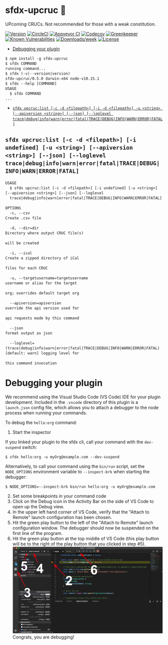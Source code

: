 sfdx-upcruc 🤢
===========

UPcoming CRUCs. Not recommended for those with a weak constitution. 

[![Version](https://img.shields.io/npm/v/sfdx-upcruc.svg)](https://npmjs.org/package/sfdx-upcruc)
[![CircleCI](https://circleci.com/gh/alpha-bytes/sfdx-upcruc/tree/master.svg?style=shield)](https://circleci.com/gh/alpha-bytes/sfdx-upcruc/tree/master)
[![Appveyor CI](https://ci.appveyor.com/api/projects/status/github/alpha-bytes/sfdx-upcruc?branch=master&svg=true)](https://ci.appveyor.com/project/heroku/sfdx-upcruc/branch/master)
[![Codecov](https://codecov.io/gh/alpha-bytes/sfdx-upcruc/branch/master/graph/badge.svg)](https://codecov.io/gh/alpha-bytes/sfdx-upcruc)
[![Greenkeeper](https://badges.greenkeeper.io/alpha-bytes/sfdx-upcruc.svg)](https://greenkeeper.io/)
[![Known Vulnerabilities](https://snyk.io/test/github/alpha-bytes/sfdx-upcruc/badge.svg)](https://snyk.io/test/github/alpha-bytes/sfdx-upcruc)
[![Downloads/week](https://img.shields.io/npm/dw/sfdx-upcruc.svg)](https://npmjs.org/package/sfdx-upcruc)
[![License](https://img.shields.io/npm/l/sfdx-upcruc.svg)](https://github.com/alpha-bytes/sfdx-upcruc/blob/master/package.json)

<!-- toc -->
* [Debugging your plugin](#debugging-your-plugin)
<!-- tocstop -->
<!-- install -->
<!-- usage -->
```sh-session
$ npm install -g sfdx-upcruc
$ sfdx COMMAND
running command...
$ sfdx (-v|--version|version)
sfdx-upcruc/0.5.0 darwin-x64 node-v10.15.1
$ sfdx --help [COMMAND]
USAGE
  $ sfdx COMMAND
...
```
<!-- usagestop -->
<!-- commands -->
* [`sfdx upcruc:list [-c -d <filepath>] [-i -d <filepath>] -u <string> [--apiversion <string>] [--json] [--loglevel trace|debug|info|warn|error|fatal|TRACE|DEBUG|INFO|WARN|ERROR|FATAL]`](#sfdx-upcruclist--c--d-filepath--i-undefined--u-string---apiversion-string---json---loglevel-tracedebuginfowarnerrorfataltracedebuginfowarnerrorfatal)

## `sfdx upcruc:list [-c -d <filepath>] [-i undefined] [-u <string>] [--apiversion <string>] [--json] [--loglevel trace|debug|info|warn|error|fatal|TRACE|DEBUG|INFO|WARN|ERROR|FATAL]`

```
USAGE
  $ sfdx upcruc:list [-c -d <filepath>] [-i undefined] [-u <string>] [--apiversion <string>] [--json] [--loglevel 
  trace|debug|info|warn|error|fatal|TRACE|DEBUG|INFO|WARN|ERROR|FATAL]

OPTIONS
  -c, --csv                                                                         Create .csv file

  -d, --dir=dir                                                                     Directory where output CRUC file(s)
                                                                                    will be created

  -i, --ical                                                                        Create a zipped directory of iCal
                                                                                    files for each CRUC

  -u, --targetusername=targetusername                                               username or alias for the target
                                                                                    org; overrides default target org

  --apiversion=apiversion                                                           override the api version used for
                                                                                    api requests made by this command

  --json                                                                            format output as json

  --loglevel=(trace|debug|info|warn|error|fatal|TRACE|DEBUG|INFO|WARN|ERROR|FATAL)  [default: warn] logging level for
                                                                                    this command invocation
```
<!-- commandsstop -->
<!-- debugging-your-plugin -->
# Debugging your plugin
We recommend using the Visual Studio Code (VS Code) IDE for your plugin development. Included in the `.vscode` directory of this plugin is a `launch.json` config file, which allows you to attach a debugger to the node process when running your commands.

To debug the `hello:org` command: 
1. Start the inspector
  
If you linked your plugin to the sfdx cli, call your command with the `dev-suspend` switch: 
```sh-session
$ sfdx hello:org -u myOrg@example.com --dev-suspend
```
  
Alternatively, to call your command using the `bin/run` script, set the `NODE_OPTIONS` environment variable to `--inspect-brk` when starting the debugger:
```sh-session
$ NODE_OPTIONS=--inspect-brk bin/run hello:org -u myOrg@example.com
```

2. Set some breakpoints in your command code
3. Click on the Debug icon in the Activity Bar on the side of VS Code to open up the Debug view.
4. In the upper left hand corner of VS Code, verify that the "Attach to Remote" launch configuration has been chosen.
5. Hit the green play button to the left of the "Attach to Remote" launch configuration window. The debugger should now be suspended on the first line of the program. 
6. Hit the green play button at the top middle of VS Code (this play button will be to the right of the play button that you clicked in step #5).
<br><img src=".images/vscodeScreenshot.png" width="480" height="278"><br>
Congrats, you are debugging!
